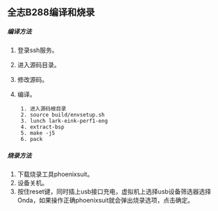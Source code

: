 ## 全志B288编译和烧录
##### 编译方法
1. 登录ssh服务。
2. 进入源码目录。
3. 修改源码。
4. 编译。

		1. 进入源码根目录
		2. source build/envsetup.sh 
        3. lunch lark-eink-perf1-eng 
        4. extract-bsp 
        5. make -j5 
        6. pack 
        
##### 烧录方法
1. 下载烧录工具phoenixsuit。
2. 设备关机。
3. 按住reset键，同时插上usb接口充电，虚拟机上选择usb设备筛选器选择Onda，如果操作正确phoenixsuit就会弹出烧录选项，点击确定。

